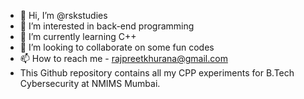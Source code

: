 - 👋 Hi, I’m @rskstudies
- 👀 I’m interested in back-end programming
- 🌱 I’m currently learning C++
- 💞️ I’m looking to collaborate on some fun codes
- 📫 How to reach me - rajpreetkhurana@gmail.com
- This Github repository contains all my CPP experiments for B.Tech Cybersecurity at NMIMS Mumbai.

<!---
rskstudies/rskstudies is a ✨ special ✨ repository because its `README.md` (this file) appears on your GitHub profile.
You can click the Preview link to take a look at your changes.
--->
